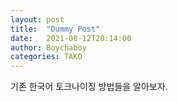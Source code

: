 ```yaml
---
layout: post
title:  "Dummy Post"
date:   2021-08-12T20:14:00
author: Boychaboy
categories: TAKO
---
```


기존 한국어 토크나이징 방법들을 알아보자. 
